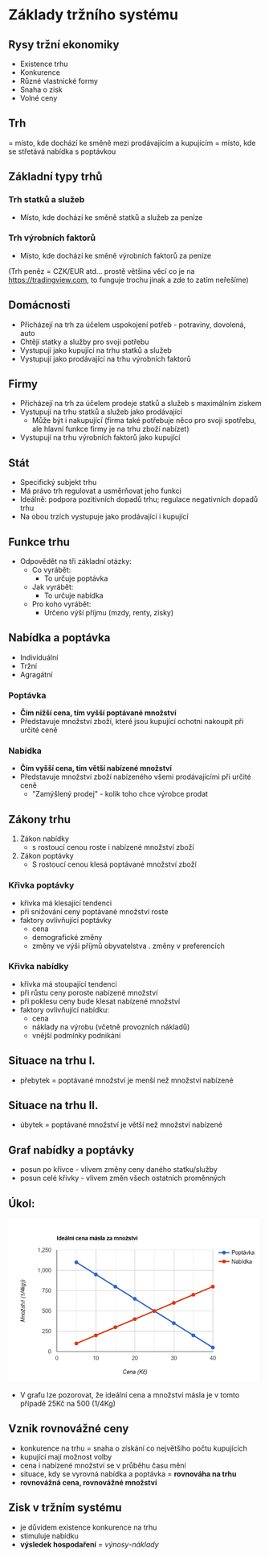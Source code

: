 # Základy tržního systému

## Rysy tržní ekonomiky

- Existence trhu
- Konkurence
- Různé vlastnické formy
- Snaha o zisk
- Volné ceny

## Trh

= místo, kde dochází ke směně mezi prodávajícím a kupujícím
= místo, kde se střetává nabídka s poptávkou

## Základní typy trhů

### Trh statků a služeb

- Místo, kde dochází ke směně statků a služeb za peníze

### Trh výrobních faktorů

- Místo, kde dochází ke směně výrobních faktorů za peníze

(Trh peněz = CZK/EUR atd... prostě většina věcí co je na https://tradingview.com, to funguje trochu jinak a zde to zatím neřešíme)

## Domácnosti

- Přicházejí na trh za účelem uspokojení potřeb - potraviny, dovolená, auto
- Chtějí statky a služby pro svoji potřebu
- Vystupují jako kupující na trhu statků a služeb
- Vystupují jako prodávající na trhu výrobních faktorů

## Firmy

- Přicházejí na trh za účelem prodeje statků a služeb s maximálním ziskem
- Vystupují na trhu statků a služeb jako prodávající
  - Může být i nakupující (firma také potřebuje něco pro svoji spotřebu, ale hlavní funkce firmy je na trhu zboží nabízet)
- Vystupují na trhu výrobních faktorů jako kupující

## Stát

- Specifický subjekt trhu
- Má právo trh regulovat a usměrňovat jeho funkci
- Ideálně: podpora pozitivních dopadů trhu; regulace negativních dopadů trhu
- Na obou trzích vystupuje jako prodávající i kupující

## Funkce trhu

- Odpovědět na tři základní otázky:
  - Co vyrábět:
    - To určuje poptávka
  - Jak vyrábět:
    - To určuje nabídka
  - Pro koho vyrábět:
    - Určeno výší příjmu (mzdy, renty, zisky)

## Nabídka a poptávka

- Individuální
- Tržní
- Agragátní

### Poptávka

- **Čím nižší cena, tím vyšší poptávané množství**
- Představuje množství zboží, které jsou kupující ochotni nakoupit při určité ceně

### Nabídka

- **Čím vyšší cena, tím větší nabízené množství**
- Představuje množství zboží nabízeného všemi prodávajícími při určité ceně
  - "Zamýšlený prodej" - kolik toho chce výrobce prodat

## Zákony trhu

1. Zákon nabídky
   - s rostoucí cenou roste i nabízené množství zboží
2. Zákon poptávky
   - S rostoucí cenou klesá poptávané množství zboží

### Křivka poptávky

- křivka má klesající tendenci
- při snižování ceny poptávané množství roste
- faktory ovlivňující poptávky
  - cena
  - demografické změny
  - změny ve výši příjmů obyvatelstva
    . změny v preferencích

### Křivka nabídky

- křivka má stoupající tendenci
- při růstu ceny poroste nabízené množství
- při poklesu ceny bude klesat nabízené množství
- faktory ovlivňující nabídku:
  - cena
  - náklady na výrobu (včetně provozních nákladů)
  - vnější podmínky podnikání

## Situace na trhu I.

- přebytek = poptávané množství je menší než množství nabízené

## Situace na trhu II.

- úbytek = poptávané množství je větší než množství nabízené

## Graf nabídky a poptávky

- posun po křivce - vlivem změny ceny daného statku/služby
- posun celé křivky - vlivem změn všech ostatních proměnných

## Úkol:

![Alt text](images/image.png)

- V grafu lze pozorovat, že ideální cena a množství másla je v tomto případě 25Kč na 500 (1/4Kg)

## Vznik rovnovážné ceny

- konkurence na trhu = snaha o získání co největšího počtu kupujících
- kupující mají možnost volby
- cena i nabízené množství se v průběhu času mění
- situace, kdy se vyrovná nabídka a poptávka = **rovnováha na trhu**
- **rovnovážná cena, rovnovážné množství**

## Zisk v tržním systému

- je důvidem existence konkurence na trhu
- stimuluje nabídku
- **výsledek hospodaření** = _výnosy_-_náklady_

